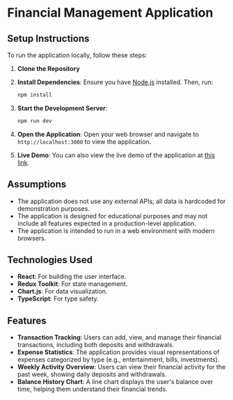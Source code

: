 # Financial Management Application

## Setup Instructions

To run the application locally, follow these steps:

1. **Clone the Repository**

2. **Install Dependencies**:
   Ensure you have [Node.js](https://nodejs.org/) installed. Then, run:
   ```bash
   npm install
   ```

3. **Start the Development Server**:
   ```bash
   npm run dev
   ```

4. **Open the Application**:
   Open your web browser and navigate to `http://localhost:3000` to view the application.

5. **Live Demo**:
   You can also view the live demo of the application at [this link](https://soar-frontend-theta.vercel.app/).

## Assumptions

- The application does not use any external APIs; all data is hardcoded for demonstration purposes.
- The application is designed for educational purposes and may not include all features expected in a production-level application.
- The application is intended to run in a web environment with modern browsers.

## Technologies Used

- **React**: For building the user interface.
- **Redux Toolkit**: For state management.
- **Chart.js**: For data visualization.
- **TypeScript**: For type safety.

## Features

- **Transaction Tracking**: Users can add, view, and manage their financial transactions, including both deposits and withdrawals.
- **Expense Statistics**: The application provides visual representations of expenses categorized by type (e.g., entertainment, bills, investments).
- **Weekly Activity Overview**: Users can view their financial activity for the past week, showing daily deposits and withdrawals.
- **Balance History Chart**: A line chart displays the user's balance over time, helping them understand their financial trends.


